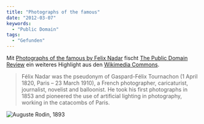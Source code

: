 ```yaml
---
title: "Photographs of the famous"
date: "2012-03-07"
keywords:
  - "Public Domain"
tags:
  - "Gefunden"
---
```


Mit [Photographs of the famous by Felix Nadar](http://publicdomainreview.org/2012/03/07/photographs-of-the-famous-by-felix-nadar/) fischt [The Public Domain Review](http://publicdomainreview.org/) ein weiteres Highlight aus den [Wikimedia Commons](http://commons.wikimedia.org/wiki/Nadar).

> Félix Nadar was the pseudonym of Gaspard-Félix Tournachon (1 April 1820, Paris – 23 March 1910), a French photographer, caricaturist, journalist, novelist and balloonist. He took his first photographs in 1853 and pioneered the use of artificial lighting in photography, working in the catacombs of Paris.

![Auguste Rodin, 1893](/images/codecandies/603px-Auguste_Rodin_1893_Nadar.jpeg)
